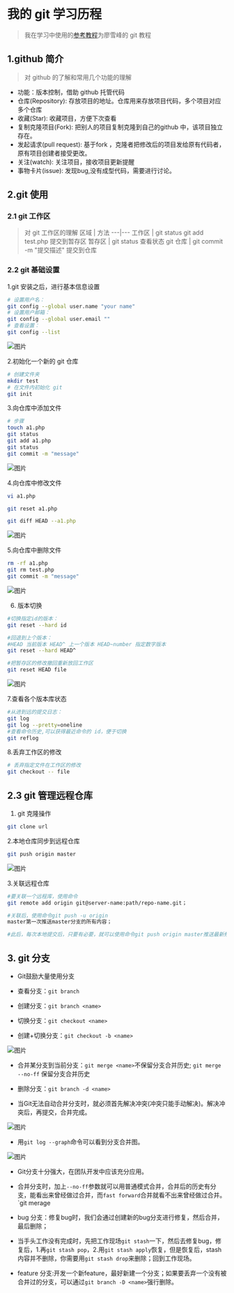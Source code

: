 # 我的 git 学习历程

> 我在学习中使用的[参考教程](https://www.liaoxuefeng.com/wiki/0013739516305929606dd18361248578c67b8067c8c017b000)为廖雪峰的 git 教程

## 1.github 简介

>对 github 的了解和常用几个功能的理解

- 功能：版本控制，借助 github 托管代码
- 仓库(Repository): 存放项目的地址。仓库用来存放项目代码，多个项目对应多个仓库
- 收藏(Star): 收藏项目，方便下次查看
- 复制克隆项目(Fork): 把别人的项目复制克隆到自己的github 中，该项目独立存在。
- 发起请求(pull request): 基于fork ，克隆者把修改后的项目发给原有代码者，原有项目创建者接受更改。
- 关注(watch): 关注项目，接收项目更新提醒
- 事物卡片(issue): 发现bug,没有成型代码，需要进行讨论。

## 2.git 使用

### 2.1 git 工作区

> 对 git 工作区的理解
区域 | 方法
---|---
工作区 |  git status git add test.php 提交到暂存区
暂存区  | git status 查看状态
git 仓库 | git commit -m "提交描述" 提交到仓库

### 2.2 git 基础设置

1.git 安装之后，进行基本信息设置

```bash
# 设置用户名：
git config --global user.name "your name"
# 设置用户邮箱：
git config --global user.email ""
# 查看设置：
git config --list
```

![图片](http://om0ttwn6c.bkt.clouddn.com/LU%5B%5DT2AWIYUSI%29H%7DYCY2D~H.png)

2.初始化一个新的 git 仓库

```bash
# 创建文件夹
mkdir test
# 在文件内初始化 git
git init
```

3.向仓库中添加文件

```bash
# 步骤
touch a1.php
git status
git add a1.php
git status
git commit -m "message"
```

![图片](http://om0ttwn6c.bkt.clouddn.com/17RGI9EV6X%5BYBSOG%29~%60%5D6TP.png)

4.向仓库中修改文件

```bash
vi a1.php

git reset a1.php

git diff HEAD --a1.php

```

![图片](http://om0ttwn6c.bkt.clouddn.com/4KLK$7CI%5BK_@O8%7DWU80%28LQ2.png)

5.向仓库中删除文件

```bash
rm -rf a1.php
git rm test.php
git commit -m "message"
```

![图片](http://om0ttwn6c.bkt.clouddn.com/2V%28I5PW%7B2$9P6%5B7@JGIJ$OH.png)

6. 版本切换

```bash
#切换指定id的版本：
git reset --hard id

#回退到上个版本：
#HEAD 当前版本 HEAD^ 上一个版本 HEAD~number 指定数字版本
git reset --hard HEAD^

#把暂存区的修改撤回重新放回工作区
git reset HEAD file

```

![图片](http://om0ttwn6c.bkt.clouddn.com/WF_%28O%7B51W08RAW%5B5FQT8SM2.png)

7.查看各个版本库状态

```bash
#从进到远的提交日志：
git log
git log --pretty=oneline
#查看命令历史,可以获得最近命令的 id，便于切换
git reflog

```

8.丢弃工作区的修改

```bash
# 丢弃指定文件在工作区的修改
git checkout -- file
```

## 2.3 git 管理远程仓库

1. git 克隆操作

```bash
git clone url
```

2.本地仓库同步到远程仓库

```bash
git push origin master
```

![图片](http://om0ttwn6c.bkt.clouddn.com/TRD%29@K$9_NYPS2QKXQ%25%28CAM.png)

3.关联远程仓库

```bash
#要关联一个远程库，使用命令
git remote add origin git@server-name:path/repo-name.git；

#关联后，使用命令git push -u origin
master第一次推送master分支的所有内容；

#此后，每次本地提交后，只要有必要，就可以使用命令git push origin master推送最新修改；
```

## 3. git 分支

- Git鼓励大量使用分支

- 查看分支：`git branch`

- 创建分支：`git branch <name>`

- 切换分支：`git checkout <name>`

- 创建+切换分支：`git checkout -b <name>`

 ![图片](http://om0ttwn6c.bkt.clouddn.com/MTYZ9%7B%5DB438G22MQNRO2~4P.png)

- 合并某分支到当前分支：`git merge <name>`不保留分支合并历史; `git merge --no-ff` 保留分支合并历史

- 删除分支：`git branch -d <name>`

- 当Git无法自动合并分支时，就必须首先解决冲突(冲突只能手动解决)。解决冲突后，再提交，合并完成。

![图片](http://om0ttwn6c.bkt.clouddn.com/AX~%6027Q4%5DG$G5%7D~GAFW5%29AE.png)

- 用`git log --graph`命令可以看到分支合并图。

![图片](http://om0ttwn6c.bkt.clouddn.com/%7B$$BLRRM96N98%60L2RD7%29%28BS.png)

- Git分支十分强大，在团队开发中应该充分应用。

- 合并分支时，加上`--no-ff`参数就可以用普通模式合并，合并后的历史有分支，能看出来曾经做过合并，而`fast forward`合并就看不出来曾经做过合并。`git merage

- bug 分支：修复bug时，我们会通过创建新的bug分支进行修复，然后合并，最后删除；

- 当手头工作没有完成时，先把工作现场`git stash`一下，然后去修复bug，修复后，1.再`git stash pop`，2.用`git stash apply`恢复，但是恢复后，stash内容并不删除，你需要用`git stash drop`来删除；回到工作现场。
- feature 分支:开发一个新feature，最好新建一个分支；如果要丢弃一个没有被合并过的分支，可以通过`git branch -D <name>`强行删除。